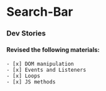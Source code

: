 # Search-Bar

### Dev Stories
#### Revised the following materials:
    - [x] DOM manipulation
    - [x] Events and Listeners
    - [x] Loops
    - [x] JS methods
